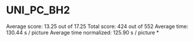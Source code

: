 # UNI_PC_BH2

Average score:	13.25	out of 17.25
Total score:	424	out of 552
Average time: 	130.44	s / picture
Average time normalized:	125.90	s / picture *


